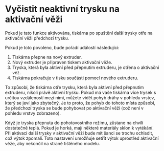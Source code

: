 Vyčistit neaktivní trysku na aktivační věži
====
Pokud je tato funkce aktivována, tiskárna po spuštění další trysky otře na aktivační věži předchozí trysku.

Pokud je toto povoleno, bude pořadí událostí následující:
1. Tiskárna přepne na nový extruder.
2. Nový extruder je připraven tiskem aktivační věže.
3. Tryska, která byla aktivní před přepnutím extruderu, je otřena o aktivační věž.
4. Tiskárna pokračuje v tisku součásti pomocí nového extruderu.

To způsobí, že tiskárna otře trysku, která byla aktivní před přepnutím extruderu, nikoli právě aktivní trysku. Pokud má vaše tiskárna více trysek s určitou vzdáleností mezi nimi, můžete vidět pohyb dráhy v pohledu vrstev, který se jeví jako zbytečný. Je to proto, že pohyb do tohoto místa způsobí, že předchozí tryska se bude pohybovat po aktivační věži (což není v pohledu vrstvy zobrazeno).

Když je tryska přepnuta do pohotovostního režimu, zůstane na chvíli dostatečně teplá. Pokud je horká, mají některé materiály sklon k vytékání. Při aktivaci další trysky v aktivační věži bude mít šanci se trochu ochladit, což výtok zpomalí. Toto nastavení umožňuje setřít výtok uprostřed aktivační věže, aby nekončil na straně tištěného modelu.